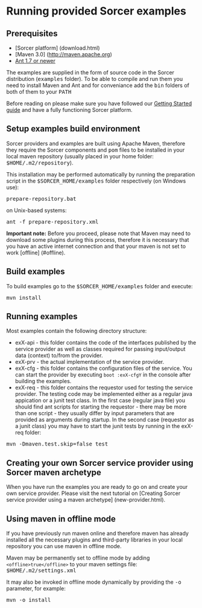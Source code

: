 # Running provided Sorcer examples
## Prerequisites
- [Sorcer platform] (download.html)
- [Maven 3.0] (http://maven.apache.org)
- [Ant 1.7 or newer](http://ant.apache.org)

The examples are supplied in the form of source code in the Sorcer distribution (<tt>examples</tt> folder). To be able to compile and run them you need to install Maven and Ant and for conveniance add the <tt>bin</tt> folders of both of them to your <tt>PATH</tt>

Before reading on please make sure you have followed our [Getting Started guide](getting-started.html) and have a fully functioning Sorcer platform.



## Setup examples build environment
Sorcer providers and examples are built using Apache Maven, therefore they require the Sorcer components and <tt>pom</tt> files to be installed in your local maven repository (usually placed in your home folder: <tt>$HOME/.m2/repository</tt>).

This installation may be performed automatically by running the preparation script in the <tt>$SORCER_HOME/examples</tt> folder respectively
(on Windows use):
<pre>prepare-repository.bat</pre>
on Unix-based systems:
<pre>ant -f prepare-repository.xml</pre>

__Important note:__
Before you proceed, please note that Maven may need to download some plugins during this process, therefore it is necessary that you have an active internet connection and that your maven is not set to work [offline] (#offline).



## Build examples 
To build examples go to the <tt>$SORCER_HOME/examples</tt> folder and execute:
<pre>mvn install</pre>



## Running examples
Most examples contain the following directory structure:
- exX-api - this folder contains the code of the interfaces published by the service provider as well as classes required for passing input/output data (context) to/from the provider.
- exX-prv - the actual implementation of the service provider.
- exX-cfg - this folder contains the configuration files of the service. You can start the provider by executing `boot :exX-cfgY` in the console after building the examples.
- exX-req - this folder contains the requestor used for testing the service provider. The testing code may be implemented either as a regular java appication or a junit test class.
In the first case (regular java file) you should find ant scripts for starting the requestor - there may be more than one script - they usually differ by input parameters that are provided as arguments during startup. 
In the second case (requestor as a junit class) you may have to start the junit tests by running in the exX-req folder:
<pre>mvn -Dmaven.test.skip=false test</pre>



## Creating your own Sorcer service provider using Sorcer maven archetype

When you have run the examples you are ready to go on and create your own service provider. Please visit the next tutorial on [Creating Sorcer service provider using a maven archetype] (new-provider.html).



## Using maven in offline mode

<a id="offline"></a>If you have previously run maven online and therefore maven has already installed all the necessary plugins and third-party libraries in your local repository you can use maven in offline mode.

Maven may be permanently set to offline mode by adding `<offline>true</offline>` to your maven settings file: <tt>$HOME/.m2/settings.xml</tt>

It may also be invoked in offline mode dynamically by providing the <tt>-o</tt> parameter, for example:
<pre>mvn -o install</pre>
